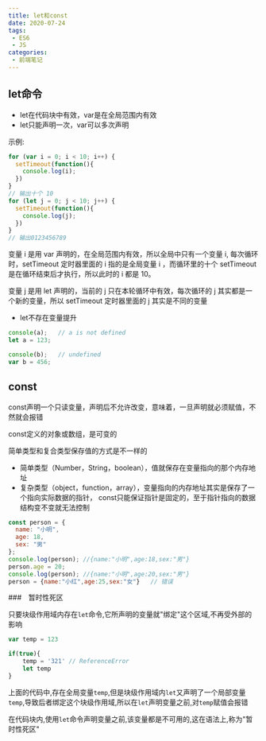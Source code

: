 ```yaml
---
title: let和const
date: 2020-07-24
tags:
 - ES6
 - JS
categories:
 - 前端笔记 
---
```


## let命令

* let在代码块中有效，var是在全局范围内有效
* let只能声明一次，var可以多次声明

示例:
```js
for (var i = 0; i < 10; i++) {
  setTimeout(function(){
    console.log(i);
  })
}
// 输出十个 10
for (let j = 0; j < 10; j++) {
  setTimeout(function(){
    console.log(j);
  })
}
// 输出0123456789
```
变量 i 是用 var 声明的，在全局范围内有效，所以全局中只有一个变量 i, 每次循环时，setTimeout 定时器里面的 i 指的是全局变量 i ，而循环里的十个 setTimeout 是在循环结束后才执行，所以此时的 i 都是 10。

变量 j 是用 let 声明的，当前的 j 只在本轮循环中有效，每次循环的 j 其实都是一个新的变量，所以 setTimeout 定时器里面的 j 其实是不同的变量

* let不存在变量提升
```js
console(a);   // a is not defined   
let a = 123;

console(b);   // undefined
var b = 456;
```

## const
const声明一个只读变量，声明后不允许改变，意味着，一旦声明就必须赋值，不然就会报错

const定义的对象或数组，是可变的

简单类型和复合类型保存值的方式是不一样的
* 简单类型（Number，String，boolean），值就保存在变量指向的那个内存地址
* 复杂类型（object，function，array），变量指向的内存地址其实是保存了一个指向实际数据的指针，
const只能保证指针是固定的，至于指针指向的数据结构变不变就无法控制
```js
const person = {
  name: "小明",
  age: 18,
  sex: "男"
};
console.log(person); //{name:"小明",age:18,sex:"男"}
person.age = 20;
console.log(person); //{name:"小明",age:20,sex:"男"}
person = {name:"小红",age:25,sex:"女"}   // 错误
```

###　暂时性死区

只要块级作用域内存在`let`命令,它所声明的变量就"绑定"这个区域,不再受外部的影响

```js
var temp = 123

if(true){
    temp = '321' // ReferenceError
    let temp
}
```

上面的代码中,存在全局变量`temp`,但是块级作用域内`let`又声明了一个局部变量`temp`,导致后者绑定这个块级作用域,所以在`let`声明变量之前,对`temp`赋值会报错

在代码块内,使用`let`命令声明变量之前,该变量都是不可用的,这在语法上,称为"暂时性死区"